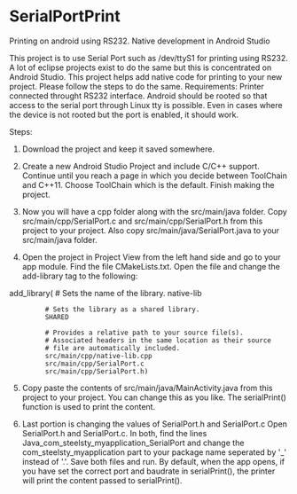 # SerialPortPrint
Printing on android using RS232. Native development in Android Studio

This project is to use Serial Port such as /dev/ttyS1 for printing using RS232. A lot of eclipse projects exist to do the same but this is concentrated on Android Studio. This project helps add native code for printing to your new project. Please follow the steps to do the same. 
Requirements: Printer connected throught RS232 interface. Android should be rooted so that access to the serial port through Linux tty is possible. Even in cases where the device is not rooted but the port is enabled, it should work.

Steps:

1. Download the project and keep it saved somewhere.

2. Create a new Android Studio Project and include C/C++ support. Continue until you reach a page in which you decide between ToolChain and C++11. Choose ToolChain which is the default. Finish making the project.

3. Now you will have a cpp folder along with the src/main/java folder. Copy src/main/cpp/SerialPort.c and src/main/cpp/SerialPort.h from this project to your project. Also copy src/main/java/SerialPort.java to your src/main/java folder.

4. Open the project in Project View from the left hand side and go to your app module. Find the file CMakeLists.txt. Open the file and change the add-library tag to the following:

  add_library( 
             # Sets the name of the library.
             native-lib

             # Sets the library as a shared library.
             SHARED

             # Provides a relative path to your source file(s).
             # Associated headers in the same location as their source
             # file are automatically included.
             src/main/cpp/native-lib.cpp
             src/main/cpp/SerialPort.c
             src/main/cpp/SerialPort.h)
            
5. Copy paste the contents of src/main/java/MainActivity.java from this project to your project. You can change this as you like. The serialPrint() function is used to print the content.

6. Last portion is changing the values of SerialPort.h and SerialPort.c
   Open SerialPort.h and SerialPort.c. In both, find the lines Java_com_steelsty_myapplication_SerialPort and change the com_steelsty_myapplication part to your package name seperated by '_' instead of '.'. Save both files and run.
   By default, when the app opens, if you have set the correct port and baudrate in serialPrint(), the printer will print the content passed to serialPrint().
   
